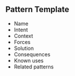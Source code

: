 ## Pattern Template

- Name
- Intent
- Context
- Forces
- Solution
- Consequences
- Known uses
- Related patterns


